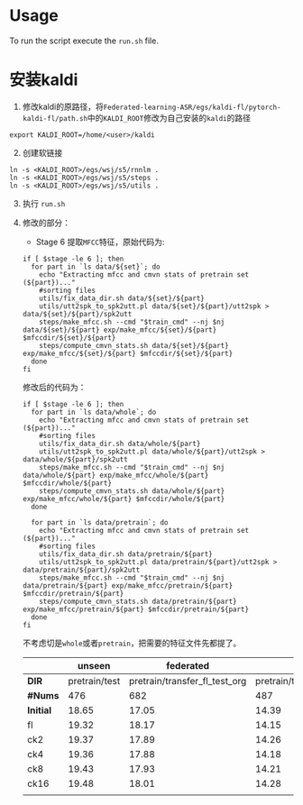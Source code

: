 # Usage

To run the script execute the ```run.sh``` file.

# 安装kaldi

1. 修改kaldi的原路径，将`Federated-learning-ASR/egs/kaldi-fl/pytorch-kaldi-fl/path.sh`中的`KALDI_ROOT`修改为自己安装的`kaldi`的路径

```shell
export KALDI_ROOT=/home/<user>/kaldi
```

2. 创建软链接

```shell
ln -s <KALDI_ROOT>/egs/wsj/s5/rnnlm .
ln -s <KALDI_ROOT>/egs/wsj/s5/steps .
ln -s <KALDI_ROOT>/egs/wsj/s5/utils .
```

3. 执行 `run.sh`


4. 修改的部分：


   -  Stage 6 提取`MFCC`特征，原始代码为:

     ```shell
     if [ $stage -le 6 ]; then
       for part in `ls data/${set}`; do
         echo "Extracting mfcc and cmvn stats of pretrain set (${part})..."
         #sorting files
         utils/fix_data_dir.sh data/${set}/${part}    
         utils/utt2spk_to_spk2utt.pl data/${set}/${part}/utt2spk > data/${set}/${part}/spk2utt
         steps/make_mfcc.sh --cmd "$train_cmd" --nj $nj data/${set}/${part} exp/make_mfcc/${set}/${part} $mfccdir/${set}/${part}
         steps/compute_cmvn_stats.sh data/${set}/${part} exp/make_mfcc/${set}/${part} $mfccdir/${set}/${part}
       done
     fi
     ```

     修改后的代码为：

     ```shell
     if [ $stage -le 6 ]; then
       for part in `ls data/whole`; do
         echo "Extracting mfcc and cmvn stats of pretrain set (${part})..."
         #sorting files
         utils/fix_data_dir.sh data/whole/${part}    
         utils/utt2spk_to_spk2utt.pl data/whole/${part}/utt2spk > data/whole/${part}/spk2utt
         steps/make_mfcc.sh --cmd "$train_cmd" --nj $nj data/whole/${part} exp/make_mfcc/whole/${part} $mfccdir/whole/${part}
         steps/compute_cmvn_stats.sh data/whole/${part} exp/make_mfcc/whole/${part} $mfccdir/whole/${part}
       done
       
       for part in `ls data/pretrain`; do
         echo "Extracting mfcc and cmvn stats of pretrain set (${part})..."
         #sorting files
         utils/fix_data_dir.sh data/pretrain/${part}    
         utils/utt2spk_to_spk2utt.pl data/pretrain/${part}/utt2spk > data/pretrain/${part}/spk2utt
         steps/make_mfcc.sh --cmd "$train_cmd" --nj $nj data/pretrain/${part} exp/make_mfcc/pretrain/${part} $mfccdir/pretrain/${part}
         steps/compute_cmvn_stats.sh data/pretrain/${part} exp/make_mfcc/pretrain/${part} $mfccdir/pretrain/${part}
       done
     fi
     ```

     不考虑切是`whole`或者`pretrain`，把需要的特征文件先都提了。

   |             | unseen        | federated                     | initial                        |
   | ----------- | ------------- | ----------------------------- | ------------------------------ |
   | **DIR**     | pretrain/test | pretrain/transfer_fl_test_org | pretrain/transfer_pre_test_org |
   | **#Nums**   | 476           | 682                           | 487                            |
   | **Initial** | 18.65         | 17.05                         | 14.39                          |
   | fl          | 19.32         | 18.17                         | 14.15                          |
   | ck2         | 19.37         | 17.89                         | 14.26                          |
   | ck4         | 19.36         | 17.88                         | 14.18                          |
   | ck8         | 19.43         | 17.93                         | 14.21                          |
   | ck16        | 19.48         | 18.01                         | 14.28                          |
   |             |               |                               |                                |

   

   